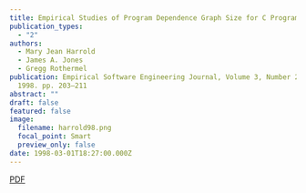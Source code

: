 ```yaml
---
title: Empirical Studies of Program Dependence Graph Size for C Programs.
publication_types:
  - "2"
authors:
  - Mary Jean Harrold
  - James A. Jones
  - Gregg Rothermel
publication: Empirical Software Engineering Journal, Volume 3, Number 2, March
  1998. pp. 203–211
abstract: ""
draft: false
featured: false
image:
  filename: harrold98.png
  focal_point: Smart
  preview_only: false
date: 1998-03-01T18:27:00.000Z
---
```

[P﻿DF](https://www.dropbox.com/scl/fo/esnmvpz0jxf6utul49pvz/h/papers?dl=0&preview=harrold98.pdf&subfolder_nav_tracking=1)